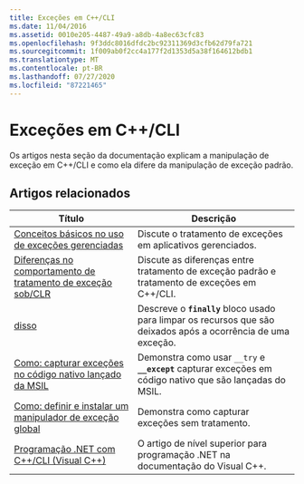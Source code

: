 ```yaml
---
title: Exceções em C++/CLI
ms.date: 11/04/2016
ms.assetid: 0010e205-4487-49a9-a8db-4a8ec63cfc83
ms.openlocfilehash: 9f3ddc8016dfdc2bc92311369d3cfb62d79fa721
ms.sourcegitcommit: 1f009ab0f2cc4a177f2d1353d5a38f164612bdb1
ms.translationtype: MT
ms.contentlocale: pt-BR
ms.lasthandoff: 07/27/2020
ms.locfileid: "87221465"
---
```

# <a name="exceptions-in-ccli"></a>Exceções em C++/CLI

Os artigos nesta seção da documentação explicam a manipulação de exceção em C++/CLI e como ela difere da manipulação de exceção padrão.

## <a name="related-articles"></a>Artigos relacionados

|Título|Descrição|
|-----------|-----------------|
|[Conceitos básicos no uso de exceções gerenciadas](../dotnet/basic-concepts-in-using-managed-exceptions.md)|Discute o tratamento de exceções em aplicativos gerenciados.|
|[Diferenças no comportamento de tratamento de exceção sob/CLR](../dotnet/differences-in-exception-handling-behavior-under-clr.md)|Discute as diferenças entre tratamento de exceção padrão e tratamento de exceções em C++/CLI.|
|[disso](../dotnet/finally.md)|Descreve o **`finally`** bloco usado para limpar os recursos que são deixados após a ocorrência de uma exceção.|
|[Como: capturar exceções no código nativo lançado da MSIL](../dotnet/how-to-catch-exceptions-in-native-code-thrown-from-msil.md)|Demonstra como usar `__try` e **`__except`** capturar exceções em código nativo que são lançadas do MSIL.|
|[Como: definir e instalar um manipulador de exceção global](../dotnet/how-to-define-and-install-a-global-exception-handler.md)|Demonstra como capturar exceções sem tratamento.|
|[Programação .NET com C++/CLI (Visual C++)](../dotnet/dotnet-programming-with-cpp-cli-visual-cpp.md)|O artigo de nível superior para programação .NET na documentação do Visual C++.|

